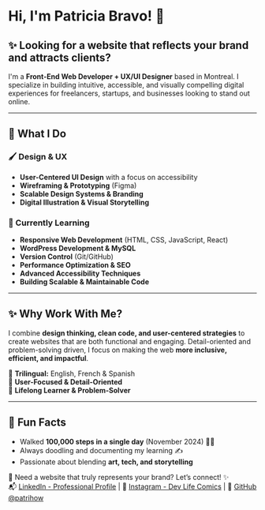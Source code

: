 # Hi, I'm Patricia Bravo! 👋

## ✨ Looking for a website that reflects your brand and attracts clients?
I'm a **Front-End Web Developer + UX/UI Designer** based in Montreal. I specialize in building intuitive, accessible, and visually compelling digital experiences for freelancers, startups, and businesses looking to stand out online.

---

## 🚀 What I Do

### 🖌️ Design & UX
- **User-Centered UI Design** with a focus on accessibility
- **Wireframing & Prototyping** (Figma)
- **Scalable Design Systems & Branding**
- **Digital Illustration & Visual Storytelling**

### 🌱 Currently Learning
- **Responsive Web Development** (HTML, CSS, JavaScript, React)
- **WordPress Development & MySQL**
- **Version Control** (Git/GitHub)
- **Performance Optimization & SEO**
- **Advanced Accessibility Techniques**
- **Building Scalable & Maintainable Code**

---

## ✨ Why Work With Me?
I combine **design thinking, clean code, and user-centered strategies** to create websites that are both functional and engaging. Detail-oriented and problem-solving driven, I focus on making the web **more inclusive, efficient, and impactful**.

🔹 **Trilingual:** English, French & Spanish  
🔹 **User-Focused & Detail-Oriented**  
🔹 **Lifelong Learner & Problem-Solver**  

---

## 🎉 Fun Facts
- Walked **100,000 steps in a single day** (November 2024) 🚶‍♀️
- Always doodling and documenting my learning ✍️
- Passionate about blending **art, tech, and storytelling**

🚀 Need a website that truly represents your brand? Let’s connect! ✨  
📬 [LinkedIn - Professional Profile](https://www.linkedin.com/in/pattibravo/) | 🎨 [Instagram - Dev Life Comics](https://www.instagram.com/patrihow/) | 🐙 [GitHub @patrihow](https://github.com/patrihow)
